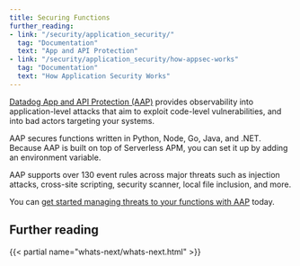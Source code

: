 ```yaml
---
title: Securing Functions
further_reading:
- link: "/security/application_security/"
  tag: "Documentation"
  text: "App and API Protection"
- link: "/security/application_security/how-appsec-works"
  tag: "Documentation"
  text: "How Application Security Works"
---
```


[Datadog App and API Protection (AAP)][2] provides observability into application-level attacks that aim to exploit code-level vulnerabilities, and into bad actors targeting your systems.

AAP secures functions written in Python, Node, Go, Java, and .NET. Because AAP is built on top of Serverless APM, you can set it up by adding an environment variable.

AAP supports over 130 event rules across major threats such as injection attacks, cross-site scripting, security scanner, local file inclusion, and more. 

You can [get started managing threats to your functions with AAP][3] today.

## Further reading

{{< partial name="whats-next/whats-next.html" >}}

[2]: /security/application_security/
[3]: /security/application_security/serverless/
